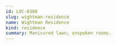 ```yaml
---
id: LOC-8308
slug: wightman-residence
name: Wightman Residence
kind: residence
summary: Manicured lawn; unspoken rooms.
---
```

